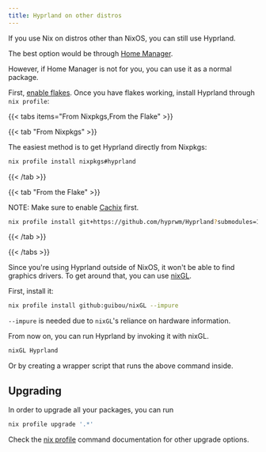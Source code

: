```yaml
---
title: Hyprland on other distros
---
```


If you use Nix on distros other than NixOS, you can still use Hyprland.

The best option would be through [Home Manager](../Hyprland-on-Home-Manager).

However, if Home Manager is not for you, you can use it as a normal package.

First, [enable flakes](https://nixos.wiki/wiki/Flakes#Enable_flakes). Once you
have flakes working, install Hyprland through `nix profile`:

{{< tabs items="From Nixpkgs,From the Flake" >}}

{{< tab "From Nixpkgs" >}}

The easiest method is to get Hyprland directly from Nixpkgs:

```sh
nix profile install nixpkgs#hyprland
```

{{< /tab >}}

{{< tab "From the Flake" >}}

NOTE: Make sure to enable [Cachix](../Cachix) first.

```sh
nix profile install git+https://github.com/hyprwm/Hyprland?submodules=1
```

{{< /tab >}}

{{< /tabs >}}

Since you're using Hyprland outside of NixOS, it won't be able to find graphics
drivers. To get around that, you can use
[nixGL](https://github.com/guibou/nixGL).

First, install it:

```sh
nix profile install github:guibou/nixGL --impure
```

`--impure` is needed due to `nixGL`'s reliance on hardware information.

From now on, you can run Hyprland by invoking it with nixGL.

```sh
nixGL Hyprland
```

Or by creating a wrapper script that runs the above command inside.

## Upgrading

In order to upgrade all your packages, you can run

```sh
nix profile upgrade '.*'
```

Check the
[nix profile](https://nixos.org/manual/nix/stable/command-ref/new-cli/nix3-profile.html)
command documentation for other upgrade options.
